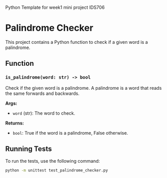 Python Template for week1 mini project IDS706
# Palindrome Checker

This project contains a Python function to check if a given word is a palindrome. 

## Function

### `is_palindrome(word: str) -> bool`

Check if the given word is a palindrome. A palindrome is a word that reads the same forwards and backwards.

**Args:**
- `word` (str): The word to check.

**Returns:**
- `bool`: True if the word is a palindrome, False otherwise.

## Running Tests

To run the tests, use the following command:

```bash
python -m unittest test_palindrome_checker.py
